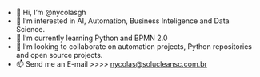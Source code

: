 - 👋 Hi, I’m @nycolasgh
- 👀 I’m interested in AI, Automation, Business Inteligence and Data Science.
- 🌱 I’m currently learning Python and BPMN 2.0
- 💞️ I’m looking to collaborate on automation projects, Python repositories and open source projects. 
- 📫 Send me an E-mail >>>> nycolas@solucleansc.com.br

<!---
nycolasgh/nycolasgh is a ✨ special ✨ repository because its `README.md` (this file) appears on your GitHub profile.
You can click the Preview link to take a look at your changes.
--->
